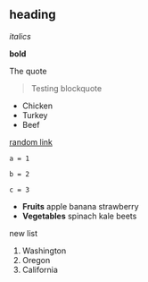 ## heading

*italics*

**bold**

The quote

>Testing blockquote

- Chicken
- Turkey
- Beef

[random link](https://theuselessweb.com)
```
a = 1

b = 2

c = 3
```

+ **Fruits**
apple
banana
strawberry
+ **Vegetables**
spinach
kale
beets

new list
1. Washington
2. Oregon
3. California
